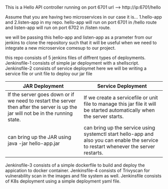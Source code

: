 This is a Hello API controller running on port 6701
url --> http://ip:6701/hello

Assume that you are having two microservices in our case it is...
1.hello-app and 
2.listen-app in my repo.
hello-app will run on port 6701 in /hello route and
listen-app will run on port 6702 in /listen route.

we will be passing this hello-app and listen-app as a prameter from our jenkins to clone the repository such that it will be useful when we need to integrate a new microservice comesup to our project.

this repo consists of 5 jenkins files of diffrent types of deployments.
Jenkinsfile-1 consists of simple jar deployment with a shellscript.
Jenkinsfile-2 consists of service deploymet here we will be writing a service file or unit file to deploy our jar file

| JAR Deployment | Service Deployment |
| -------------- | ------------------ |
| If the server goes down or if we need to restart the server then after the server is up the jar will not be in the running state.	| If we create a servicefile or unit file to manage this jar file it will be started automatically when the server starts. |
| can bring up the JAR using java -jar hello-app.jar | can bring up the service using systemctl start hello-app and also you can enable the service to restart whenever the server restarts. |

Jenkinsfile-3 consists of a simple dockerfile to build and deploy the appication to docker container.
Jenkinsfile-4 consists of Trivyscan for vulnerability scan in the images and file system as well.
Jenkinsfile consists of K8s deployment using a simple deployment yaml file.
